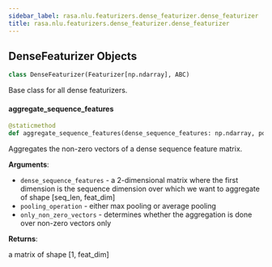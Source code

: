 ```yaml
---
sidebar_label: rasa.nlu.featurizers.dense_featurizer.dense_featurizer
title: rasa.nlu.featurizers.dense_featurizer.dense_featurizer
---
```

## DenseFeaturizer Objects

```python
class DenseFeaturizer(Featurizer[np.ndarray], ABC)
```

Base class for all dense featurizers.

#### aggregate\_sequence\_features

```python
@staticmethod
def aggregate_sequence_features(dense_sequence_features: np.ndarray, pooling_operation: Text, only_non_zero_vectors: bool = True) -> np.ndarray
```

Aggregates the non-zero vectors of a dense sequence feature matrix.

**Arguments**:

- `dense_sequence_features` - a 2-dimensional matrix where the first dimension
  is the sequence dimension over which we want to aggregate of shape
  [seq_len, feat_dim]
- `pooling_operation` - either max pooling or average pooling
- `only_non_zero_vectors` - determines whether the aggregation is done over
  non-zero vectors only

**Returns**:

  a matrix of shape [1, feat_dim]

